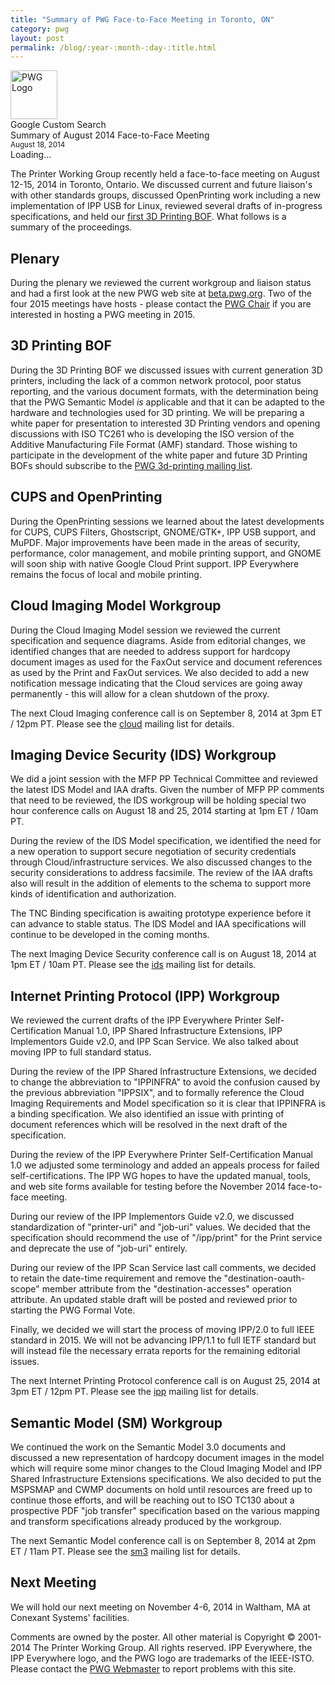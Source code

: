 ```yaml
---
title: "Summary of PWG Face-to-Face Meeting in Toronto, ON"
category: pwg
layout: post
permalink: /blog/:year-:month-:day-:title.html
---
```


<!DOCTYPE html>
<html>
  <head>
    <meta http-equiv="X-UA-Compatible" content="IE=9">
    <title>Summary of August 2014 Face-to-Face Meeting - Printer Working Group</title>
    <meta http-equiv="Content-Type" content="text/html; charset=UTF-8">
    <meta name="viewport" content="width=device-width">
    <link rel="stylesheet" href="http://www.google.com/cse/style/look/default.css" type="text/css">
    <link rel="stylesheet" type="text/css" href="../pwg.css">
    <link rel="shortcut icon" href="../pwg.png" type="image/png">
    <script type="text/javascript" src="http://www.google.com/jsapi"></script>
    <script type="text/javascript" src="../pwg.js"></script>
  </head>
  <body onload="load_sidebar('../');">
    <div id="PWGPage">
      <div id="PWGHeader">
        <div id="PWGHeaderBody">
          <div id="PWGLogo"><img src="../pwg.png" alt="PWG Logo" height="78" width="75"></div>
          <div id="PWGSearchForm">Google Custom Search</div>
          <div id="PWGTitle">Summary of August 2014 Face-to-Face Meeting<br>
          <small>August 18, 2014</small></div>
        </div>
      </div>
      <div id="PWGBody">
        <div id="PWGSearchResults"></div>
        <div id="PWGSideBar">
          <div id="PWGSideBody">Loading...</div>
        </div>
        <div id="PWGContent">
          <div id="PWGContentBody">
             <p>The Printer Working Group recently held a face-to-face meeting on August 12-15, 2014 in Toronto, Ontario. We discussed current and future liaison's with other standards groups, discussed OpenPrinting work including a new implementation of IPP USB for Linux, reviewed several drafts of in-progress specifications, and held our <a href="../bofs.html">first 3D Printing BOF</a>. What follows is a summary of the proceedings.</p>
             <h2>Plenary</h2>
             <p>During the plenary we reviewed the current workgroup and liaison status and had a first look at the new PWG web site at <a href="http://beta.pwg.org/">beta.pwg.org</a>. Two of the four 2015 meetings have hosts - please contact the <a href="mailto:chair@pwg.org">PWG Chair</a> if you are interested in hosting a PWG meeting in 2015.</p>
             <h2>3D Printing BOF</h2>
             <p>During the 3D Printing BOF we discussed issues with current generation 3D printers, including the lack of a common network protocol, poor status reporting, and the various document formats, with the determination being that the PWG Semantic Model <em>is</em> applicable and that it can be adapted to the hardware and technologies used for 3D printing. We will be preparing a white paper for presentation to interested 3D Printing vendors and opening discussions with ISO TC261 who is developing the ISO version of the Additive Manufacturing File Format (AMF) standard. Those wishing to participate in the development of the white paper and future 3D Printing BOFs should subscribe to the <a href="../mailman/listinfo/3d-printing">PWG 3d-printing mailing list</a>.</p>
             <h2>CUPS and OpenPrinting</h2>
             <p>During the OpenPrinting sessions we learned about the latest developments for CUPS, CUPS Filters, Ghostscript, GNOME/GTK+, IPP USB support, and MuPDF. Major improvements have been made in the areas of security, performance, color management, and mobile printing support, and GNOME will soon ship with native Google Cloud Print support. IPP Everywhere remains the focus of local and mobile printing.</p>
             <h2>Cloud Imaging Model Workgroup</h2>
             <p>During the Cloud Imaging Model session we reviewed the current specification and sequence diagrams. Aside from editorial changes, we identified changes that are needed to address support for hardcopy document images as used for the FaxOut service and document references as used by the Print and FaxOut services. We also decided to add a new notification message indicating that the Cloud services are going away permanently - this will allow for a clean shutdown of the proxy.</p>
             <p>The next Cloud Imaging conference call is on September 8, 2014 at 3pm ET / 12pm PT. Please see the <a href="../mailman/listinfo/cloud">cloud</a> mailing list for details.</p>
             <h2>Imaging Device Security (IDS) Workgroup</h2>
             <p>We did a joint session with the MFP PP Technical Committee and reviewed the latest IDS Model and IAA drafts. Given the number of MFP PP comments that need to be reviewed, the IDS workgroup will be holding special two hour conference calls on August 18 and 25, 2014 starting at 1pm ET / 10am PT.</p>
             <p>During the review of the IDS Model specification, we identified the need for a new operation to support secure negotiation of security credentials through Cloud/infrastructure services. We also discussed changes to the security considerations to address facsimile. The review of the IAA drafts also will result in the addition of elements to the schema to support more kinds of identification and authorization.</p>
             <p>The TNC Binding specification is awaiting prototype experience before it can advance to stable status. The IDS Model and IAA specifications will continue to be developed in the coming months.</p>
             <p>The next Imaging Device Security conference call is on August 18, 2014 at 1pm ET / 10am PT. Please see the <a href="../mailman/listinfo/ids">ids</a> mailing list for details.</p>
             <h2>Internet Printing Protocol (IPP) Workgroup</h2>
             <p>We reviewed the current drafts of the IPP Everywhere Printer Self-Certification Manual 1.0, IPP Shared Infrastructure Extensions, IPP Implementors Guide v2.0, and IPP Scan Service. We also talked about moving IPP to full standard status.</p>
             <p>During the review of the IPP Shared Infrastructure Extensions, we decided to change the abbreviation to "IPPINFRA" to avoid the confusion caused by the previous abbreviation "IPPSIX", and to formally reference the Cloud Imaging Requirements and Model specification so it is clear that IPPINFRA is a binding specification. We also identified an issue with printing of document references which will be resolved in the next draft of the specification.</p>
             <p>During the review of the IPP Everywhere Printer Self-Certification Manual 1.0 we adjusted some terminology and added an appeals process for failed self-certifications. The IPP WG hopes to have the updated manual, tools, and web site forms available for testing before the November 2014 face-to-face meeting.</p>
             <p>During our review of the IPP Implementors Guide v2.0, we discussed standardization of "printer-uri" and "job-uri" values. We decided that the specification should recommend the use of "/ipp/print" for the Print service and deprecate the use of "job-uri" entirely.</p>
             <p>During our review of the IPP Scan Service last call comments, we decided to retain the date-time requirement and remove the "destination-oauth-scope" member attribute from the "destination-accesses" operation attribute. An updated stable draft will be posted and reviewed prior to starting the PWG Formal Vote.</p>
             <p>Finally, we decided we will start the process of moving IPP/2.0 to full IEEE standard in 2015.  We will not be advancing IPP/1.1 to full IETF standard but will instead file the necessary errata reports for the remaining editorial issues.</p>
             <p>The next Internet Printing Protocol conference call is on August 25, 2014 at 3pm ET / 12pm PT. Please see the <a href="../mailman/listinfo/ipp">ipp</a> mailing list for details.</p>
             <h2>Semantic Model (SM) Workgroup</h2>
             <p>We continued the work on the Semantic Model 3.0 documents and discussed a new representation of hardcopy document images in the model which will require some minor changes to the Cloud Imaging Model and IPP Shared Infrastructure Extensions specifications. We also decided to put the MSPSMAP and CWMP documents on hold until resources are freed up to continue those efforts, and will be reaching out to ISO TC130 about a prospective PDF "job transfer" specification based on the various mapping and transform specifications already produced by the workgroup.</p>
             <p>The next Semantic Model conference call is on September 8, 2014 at 2pm ET / 11am PT. Please see the <a href="../mailman/listinfo/sm3">sm3</a> mailing list for details.</p>
             <h2>Next Meeting</h2>
             <p>We will hold our next meeting on November 4-6, 2014 in Waltham, MA at Conexant Systems' facilities.</p>
          </div>
        </div>
      </div>
      <div id="PWGFooter">
        <div id="PWGFooterBody">Comments are owned by the poster. All other material is Copyright &copy; 2001-2014 The Printer Working Group. All rights reserved. IPP Everywhere, the IPP Everywhere logo, and the PWG logo are trademarks of the IEEE-ISTO. Please contact the <a href="mailto:webmaster@pwg.org">PWG Webmaster</a> to report problems with this site.</div>
      </div>
    </div>
  </body>
</html>
